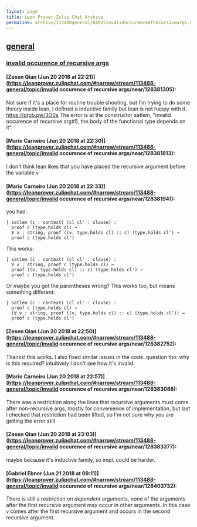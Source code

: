 ```yaml
---
layout: page
title: Lean Prover Zulip Chat Archive 
permalink: archive/113488general/68025invalidoccurenceofrecursiveargs.html
---
```


## [general](index.html)
### [invalid occurence of recursive args](68025invalidoccurenceofrecursiveargs.html)

#### [Zesen Qian (Jun 20 2018 at 22:21)](https://leanprover.zulipchat.com/#narrow/stream/113488-general/topic/invalid occurence of recursive args/near/128381305):
Not sure if it's a place for routine trouble shooting, but I'm trying to do some theory inside lean, I defined a inductive family but lean is not happy with it. https://ptpb.pw/3O0a
The error is at the constructor satlem, "invalid occurence of recursive arg#5, the body of the functional type depends on it".

#### [Mario Carneiro (Jun 20 2018 at 22:30)](https://leanprover.zulipchat.com/#narrow/stream/113488-general/topic/invalid occurence of recursive args/near/128381813):
I don't think lean likes that you have placed the recursive argument before the variable `v`

#### [Mario Carneiro (Jun 20 2018 at 22:33)](https://leanprover.zulipchat.com/#narrow/stream/113488-general/topic/invalid occurence of recursive args/near/128381941):
you had:
```
| satlem (c : context) (cl cl' : clause) :
  proof c (type.holds cl) → 
  ∀ v : string, proof ((v, type.holds cl) :: c) (type.holds cl') →
  proof c (type.holds cl')
```
This works:
```
| satlem (c : context) (cl cl' : clause) :
  ∀ v : string, proof c (type.holds cl) → 
  proof ((v, type.holds cl) :: c) (type.holds cl') →
  proof c (type.holds cl')
```
Or maybe you got the parentheses wrong? This works too, but means something different:
```
| satlem (c : context) (cl cl' : clause) :
  proof c (type.holds cl) → 
  (∀ v : string, proof ((v, type.holds cl) :: c) (type.holds cl')) →
  proof c (type.holds cl')
```

#### [Zesen Qian (Jun 20 2018 at 22:50)](https://leanprover.zulipchat.com/#narrow/stream/113488-general/topic/invalid occurence of recursive args/near/128382752):
Thanks! this works. I also fixed similar issues in the code.
question tho: why is this required? intuitively I don't see how it's invalid.

#### [Mario Carneiro (Jun 20 2018 at 22:57)](https://leanprover.zulipchat.com/#narrow/stream/113488-general/topic/invalid occurence of recursive args/near/128383088):
There was a restriction along the lines that recursive arguments must come after non-recursive args, mostly for convenience of implementation, but last I checked that restriction had been lifted, so I'm not sure why you are getting the error still

#### [Zesen Qian (Jun 20 2018 at 23:03)](https://leanprover.zulipchat.com/#narrow/stream/113488-general/topic/invalid occurence of recursive args/near/128383377):
maybe because it's inductive family, so impl. could be harder.

#### [Gabriel Ebner (Jun 21 2018 at 09:11)](https://leanprover.zulipchat.com/#narrow/stream/113488-general/topic/invalid occurence of recursive args/near/128403732):
There is still a restriction on *dependent* arguments, none of the arguments after the first recursive argument may occur in other arguments.  In this case `v` comes after the first recursive argument and occurs in the second recursive argument.

